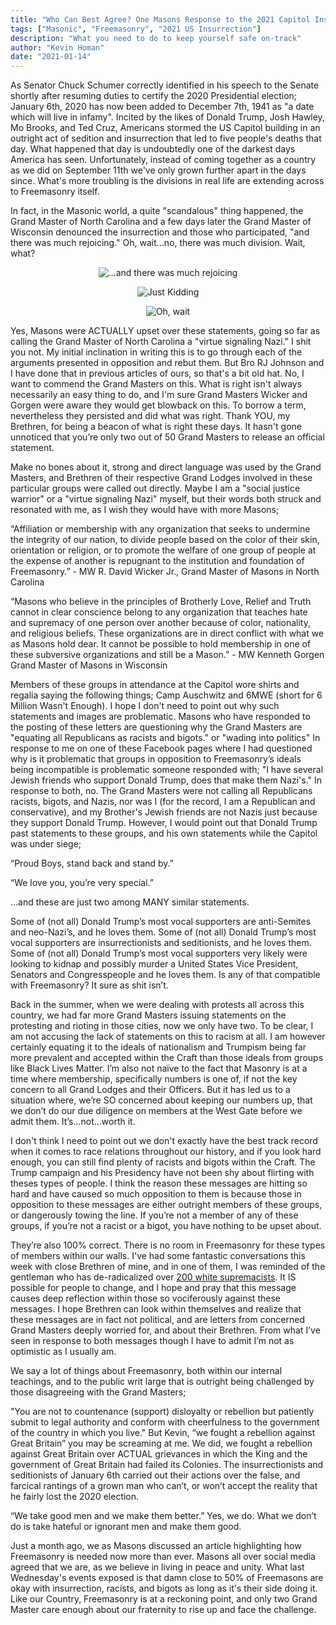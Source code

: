 ```yaml
---
title: "Who Can Best Agree? One Masons Response to the 2021 Capitol Insurrection"
tags: ["Masonic", "Freemasonry", "2021 US Insurrection"]
description: "What you need to do to keep yourself safe on-track"
author: "Kevin Homan"
date: "2021-01-14"
---
```


As Senator Chuck Schumer correctly identified in his speech to the Senate shortly after resuming duties to certify the 2020 Presidential election; January 6th, 2020 has now been added to December 7th, 1941 as "a date which will live in infamy". Incited by the likes of Donald Trump, Josh Hawley, Mo Brooks, and Ted Cruz, Americans stormed the US Capitol building in an outright act of sedition and insurrection that led to five people's deaths that day. What happened that day is undoubtedly one of the darkest days America has seen. Unfortunately, instead of coming together as a country as we did on September 11th we've only grown further apart in the days since. What's more troubling is the divisions in real life are extending across to Freemasonry itself.

In fact, in the Masonic world, a quite "scandalous" thing happened, the Grand Master of North Carolina and a few days later the Grand Master of Wisconsin denounced the insurrection and those who participated, "and there was much rejoicing." Oh, wait…no, there was much division. Wait, what?

<span style="display:block;text-align:center">![...and there was much rejoicing](https://media.giphy.com/media/WIg8P0VNpgH8Q/source.gif)</span>

<span style="display:block;text-align:center">![Just Kidding](https://i.makeagif.com/media/9-11-2015/SnRQfh.gif)</span>

<span style="display:block;text-align:center">![Oh, wait](https://media.giphy.com/media/3oz8xsv9iipBDQdtQY/source.gif)</span>

Yes, Masons were ACTUALLY upset over these statements, going so far as calling the Grand Master of North Carolina a "virtue signaling Nazi." I shit you not. My initial inclination in writing this is to go through each of the arguments presented in opposition and rebut them. But Bro RJ Johnson and I have done that in previous articles of ours, so that's a bit old hat. No, I want to commend the Grand Masters on this. What is right isn't always necessarily an easy thing to do, and I'm sure Grand Masters Wicker and Gorgen were aware they would get blowback on this. To borrow a term, nevertheless they persisted and did what was right. Thank YOU, my Brethren, for being a beacon of what is right these days. It hasn't gone unnoticed that you’re only two out of 50 Grand Masters to release an official statement.

Make no bones about it, strong and direct language was used by the Grand Masters, and Brethren of their respective Grand Lodges involved in these particular groups were called out directly. Maybe I am a "social justice warrior" or a "virtue signaling Nazi" myself, but their words both struck and resonated with me, as I wish they would have with more Masons;

“Affiliation or membership with any organization that seeks to undermine the integrity of our nation, to divide people based on the color of their skin, orientation or religion, or to promote the welfare of one group of people at the expense of another is repugnant to the institution and foundation of Freemasonry.” - MW R. David Wicker Jr., Grand Master of Masons in North Carolina

“Masons who believe in the principles of Brotherly Love, Relief and Truth cannot in clear conscience belong to any organization that teaches hate and supremacy of one person over another because of color, nationality, and religious beliefs. These organizations are in direct conflict with what we as Masons hold dear. It cannot be possible to hold membership in one of these subversive organizations and still be a Mason.” - MW Kenneth Gorgen Grand Master of Masons in Wisconsin

Members of these groups in attendance at the Capitol wore shirts and regalia saying the following things; Camp Auschwitz and 6MWE (short for 6 Million Wasn't Enough). I hope I don't need to point out why such statements and images are problematic. Masons who have responded to the posting of these letters are questioning why the Grand Masters are "equating all Republicans as racists and bigots." or "wading into politics" In response to me on one of these Facebook pages where I had questioned why is it problematic that groups in opposition to Freemasonry’s ideals being incompatible is problematic someone responded with; "I have several Jewish friends who support Donald Trump, does that make them Nazi's." In response to both, no. The Grand Masters were not calling all Republicans racists, bigots, and Nazis, nor was I (for the record, I am a Republican and conservative), and my Brother's Jewish friends are not Nazis just because they support Donald Trump. However, I would point out that Donald Trump past statements to these groups, and his own statements while the Capitol was under siege;

“Proud Boys, stand back and stand by.”

“We love you, you’re very special.”

...and these are just two among MANY similar statements.

Some of (not all) Donald Trump’s most vocal supporters are anti-Semites and neo-Nazi’s, and he loves them. Some of (not all) Donald Trump’s most vocal supporters are insurrectionists and seditionists, and he loves them. Some of (not all) Donald Trump’s most vocal supporters very likely were looking to kidnap and possibly murder a United States Vice President, Senators and Congresspeople and he loves them. Is any of that compatible with Freemasonry? It sure as shit isn’t.

Back in the summer, when we were dealing with protests all across this country, we had far more Grand Masters issuing statements on the protesting and rioting in those cities, now we only have two. To be clear, I am not accusing the lack of statements on this to racism at all. I am however certainly equating it to the ideals of nationalism and Trumpism being far more prevalent and accepted within the Craft than those ideals from groups like Black Lives Matter. I’m also not naïve to the fact that Masonry is at a time where membership, specifically numbers is one of, if not the key concern to all Grand Lodges and their Officers. But it has led us to a situation where, we’re SO concerned about keeping our numbers up, that we don’t do our due diligence on members at the West Gate before we admit them. It’s…not…worth it.

I don't think I need to point out we don't exactly have the best track record when it comes to race relations throughout our history, and if you look hard enough, you can still find plenty of racists and bigots within the Craft. The Trump campaign and his Presidency have not been shy about flirting with theses types of people. I think the reason these messages are hitting so hard and have caused so much opposition to them is because those in opposition to these messages are either outright members of these groups, or dangerously towing the line. If you’re not a member of any of these groups, if you’re not a racist or a bigot, you have nothing to be upset about.

They’re also 100% correct. There is no room in Freemasonry for these types of members within our walls. I've had some fantastic conversations this week with close Brethren of mine, and in one of them, I was reminded of the gentleman who has de-radicalized over [200 white supremacists](https://www.facebook.com/spikecohen/posts/2577200959077271). It IS possible for people to change, and I hope and pray that this message causes deep reflection within those so vociferously against these messages. I hope Brethren can look within themselves and realize that these messages are in fact not political, and are letters from concerned Grand Masters deeply worried for, and about their Brethren. From what I’ve seen in response to both messages though I have to admit I’m not as optimistic as I usually am.

We say a lot of things about Freemasonry, both within our internal teachings, and to the public writ large that is outright being challenged by those disagreeing with the Grand Masters;

"You are not to countenance (support) disloyalty or rebellion but patiently submit to legal authority and conform with cheerfulness to the government of the country in which you live." But Kevin, “we fought a rebellion against Great Britain” you may be screaming at me. We did, we fought a rebellion against Great Britain over ACTUAL grievances in which the King and the government of Great Britain had failed its Colonies. The insurrectionists and seditionists of January 6th carried out their actions over the false, and farcical rantings of a grown man who can’t, or won’t accept the reality that he fairly lost the 2020 election.

“We take good men and we make them better.” Yes, we do. What we don’t do is take hateful or ignorant men and make them good.

Just a month ago, we as Masons discussed an article highlighting how Freemasonry is needed now more than ever. Masons all over social media agreed that we are, as we believe in living in peace and unity. What last Wednesday's events exposed is that damn close to 50% of Freemasons are okay with insurrection, racists, and bigots as long as it's their side doing it. Like our Country, Freemasonry is at a reckoning point, and only two Grand Master care enough about our fraternity to rise up and face the challenge.